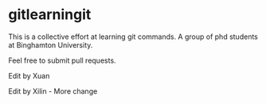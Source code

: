# gitlearningit

This is a collective effort at learning git commands. A group of phd students at Binghamton University.

Feel free to submit pull requests.

Edit by Xuan

Edit by Xilin - More change
